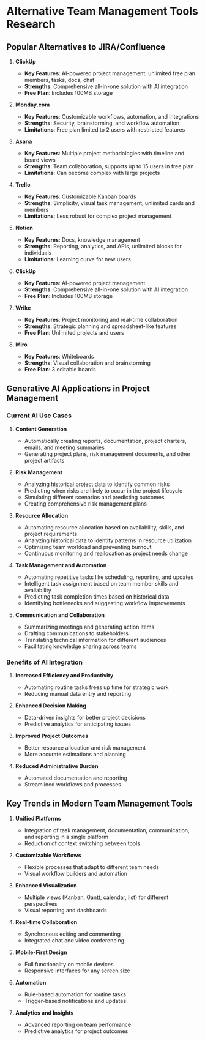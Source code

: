 # Alternative Team Management Tools Research

## Popular Alternatives to JIRA/Confluence

1. **ClickUp**
   - **Key Features**: AI-powered project management, unlimited free plan members, tasks, docs, chat
   - **Strengths**: Comprehensive all-in-one solution with AI integration
   - **Free Plan**: Includes 100MB storage

2. **Monday.com**
   - **Key Features**: Customizable workflows, automation, and integrations
   - **Strengths**: Security, brainstorming, and workflow automation
   - **Limitations**: Free plan limited to 2 users with restricted features

3. **Asana**
   - **Key Features**: Multiple project methodologies with timeline and board views
   - **Strengths**: Team collaboration, supports up to 15 users in free plan
   - **Limitations**: Can become complex with large projects

4. **Trello**
   - **Key Features**: Customizable Kanban boards
   - **Strengths**: Simplicity, visual task management, unlimited cards and members
   - **Limitations**: Less robust for complex project management

5. **Notion**
   - **Key Features**: Docs, knowledge management
   - **Strengths**: Reporting, analytics, and APIs, unlimited blocks for individuals
   - **Limitations**: Learning curve for new users

6. **ClickUp**
   - **Key Features**: AI-powered project management
   - **Strengths**: Comprehensive all-in-one solution with AI integration
   - **Free Plan**: Includes 100MB storage

7. **Wrike**
   - **Key Features**: Project monitoring and real-time collaboration
   - **Strengths**: Strategic planning and spreadsheet-like features
   - **Free Plan**: Unlimited projects and users

8. **Miro**
   - **Key Features**: Whiteboards
   - **Strengths**: Visual collaboration and brainstorming
   - **Free Plan**: 3 editable boards

## Generative AI Applications in Project Management

### Current AI Use Cases

1. **Content Generation**
   - Automatically creating reports, documentation, project charters, emails, and meeting summaries
   - Generating project plans, risk management documents, and other project artifacts

2. **Risk Management**
   - Analyzing historical project data to identify common risks
   - Predicting when risks are likely to occur in the project lifecycle
   - Simulating different scenarios and predicting outcomes
   - Creating comprehensive risk management plans

3. **Resource Allocation**
   - Automating resource allocation based on availability, skills, and project requirements
   - Analyzing historical data to identify patterns in resource utilization
   - Optimizing team workload and preventing burnout
   - Continuous monitoring and reallocation as project needs change

4. **Task Management and Automation**
   - Automating repetitive tasks like scheduling, reporting, and updates
   - Intelligent task assignment based on team member skills and availability
   - Predicting task completion times based on historical data
   - Identifying bottlenecks and suggesting workflow improvements

5. **Communication and Collaboration**
   - Summarizing meetings and generating action items
   - Drafting communications to stakeholders
   - Translating technical information for different audiences
   - Facilitating knowledge sharing across teams

### Benefits of AI Integration

1. **Increased Efficiency and Productivity**
   - Automating routine tasks frees up time for strategic work
   - Reducing manual data entry and reporting

2. **Enhanced Decision Making**
   - Data-driven insights for better project decisions
   - Predictive analytics for anticipating issues

3. **Improved Project Outcomes**
   - Better resource allocation and risk management
   - More accurate estimations and planning

4. **Reduced Administrative Burden**
   - Automated documentation and reporting
   - Streamlined workflows and processes

## Key Trends in Modern Team Management Tools

1. **Unified Platforms**
   - Integration of task management, documentation, communication, and reporting in a single platform
   - Reduction of context switching between tools

2. **Customizable Workflows**
   - Flexible processes that adapt to different team needs
   - Visual workflow builders and automation

3. **Enhanced Visualization**
   - Multiple views (Kanban, Gantt, calendar, list) for different perspectives
   - Visual reporting and dashboards

4. **Real-time Collaboration**
   - Synchronous editing and commenting
   - Integrated chat and video conferencing

5. **Mobile-First Design**
   - Full functionality on mobile devices
   - Responsive interfaces for any screen size

6. **Automation**
   - Rule-based automation for routine tasks
   - Trigger-based notifications and updates

7. **Analytics and Insights**
   - Advanced reporting on team performance
   - Predictive analytics for project outcomes
